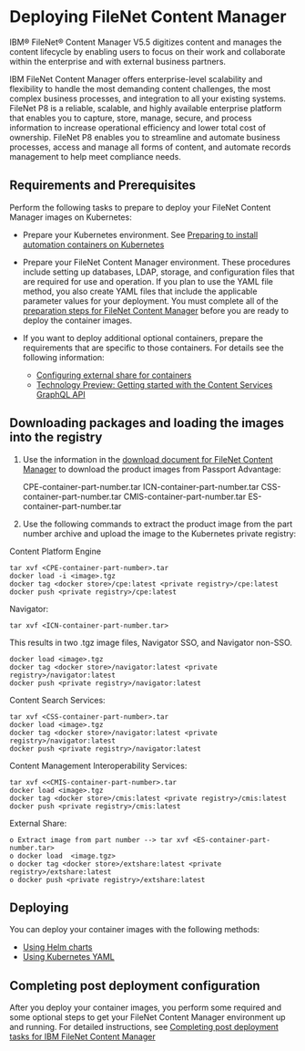 # Deploying FileNet Content Manager

IBM® FileNet® Content Manager V5.5 digitizes content and manages the content lifecycle by enabling users to focus on their work and collaborate within the enterprise and with external business partners.

IBM FileNet Content Manager offers enterprise-level scalability and flexibility to handle the most demanding content challenges, the most complex business processes, and integration to all your existing systems. FileNet P8 is a reliable, scalable, and highly available enterprise platform that enables you to capture, store, manage, secure, and process information to increase operational efficiency and lower total cost of ownership. FileNet P8 enables you to streamline and automate business processes, access and manage all forms of content, and automate records management to help meet compliance needs.

## Requirements and Prerequisites

Perform the following tasks to prepare to deploy your FileNet Content Manager images on Kubernetes:

- Prepare your Kubernetes environment. See [Preparing to install automation containers on Kubernetes](https://www.ibm.com/support/knowledgecenter/SSNW2F_5.5.0/com.ibm.p8.containers.doc/containers_prepare_env_k8s.htm)

- Prepare your FileNet Content Manager environment. These procedures include setting up databases, LDAP, storage, and configuration files that are required for use and operation. If you plan to use the YAML file method, you also create YAML files that include the applicable parameter values for your deployment. You must complete all of the [preparation steps for FileNet Content Manager](https://www.ibm.com/support/knowledgecenter/SSNW2F_5.5.0/com.ibm.p8.containers.doc/containers_prepare_env_k8s.htm) before you are ready to deploy the container images. 

- If you want to deploy additional optional containers, prepare the requirements that are specific to those containers. For details see the following information:
  - [Configuring external share for containers](https://www.ibm.com/support/knowledgecenter/SSNW2F_5.5.0/com.ibm.p8.containers.doc/containers_externalshare.htm)
  - [Technology Preview: Getting started with the Content Services GraphQL API](http://www.ibm.com/support/docview.wss?uid=ibm10883630)

## Downloading packages and loading the images into the registry

1. Use the information in the [download document for FileNet Content Manager](https://www-01.ibm.com/support/docview.wss?uid=swg24044874) to download the product images from Passport Advantage: 

    CPE-container-part-number.tar
    ICN-container-part-number.tar
    CSS-container-part-number.tar
    CMIS-container-part-number.tar
    ES-container-part-number.tar


2. Use the following commands to extract the product image from the part number archive and upload the image to the Kubernetes private registry:

Content Platform Engine

   ```
  tar xvf <CPE-container-part-number>.tar
  docker load -i <image>.tgz
  docker tag <docker store>/cpe:latest <private registry>/cpe:latest
  docker push <private registry>/cpe:latest
   ```   

Navigator:

   ```
  tar xvf <ICN-container-part-number.tar>
   ```   
   This results in two .tgz image files, Navigator SSO, and Navigator non-SSO.
   
   ```
  docker load <image>.tgz
  docker tag <docker store>/navigator:latest <private registry>/navigator:latest
  docker push <private registry>/navigator:latest
   ```   

Content Search Services:

   ```
  tar xvf <CSS-container-part-number>.tar
  docker load <image>.tgz
  docker tag <docker store>/navigator:latest <private registry>/navigator:latest
  docker push <private registry>/navigator:latest
   ```    	
    

Content Management Interoperability Services:

   ```
  tar xvf <<CMIS-container-part-number>.tar
  docker load <image>.tgz
  docker tag <docker store>/cmis:latest <private registry>/cmis:latest
  docker push <private registry>/cmis:latest
   ```

External Share:

    o Extract image from part number --> tar xvf <ES-container-part-number.tar>
    o docker load  <image.tgz>
    o docker tag <docker store>/extshare:latest <private registry>/extshare:latest
    o docker push <private registry>/extshare:latest



## Deploying

You can deploy your container images with the following methods:

- [Using Helm charts](helm-charts/README.md)
- [Using Kubernetes YAML](k8s-yaml/README.md)

## Completing post deployment configuration

After you deploy your container images, you perform some required and some optional steps to get your FileNet Content Manager environment up and running. For detailed instructions, see [Completing post deployment tasks for IBM FileNet Content Manager](https://www.ibm.com/support/knowledgecenter/en/SSYHZ8_19.0.x/com.ibm.dba.install/k8s_topics/tsk_deploy_postecmdeployk8s.html)
